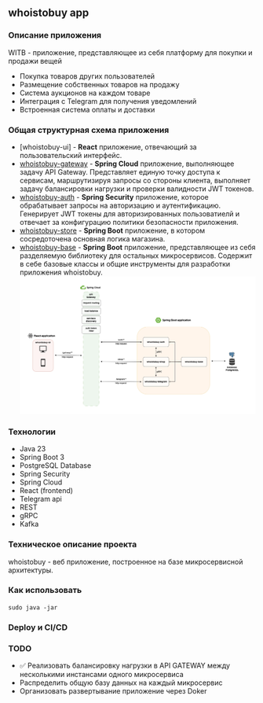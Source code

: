 ## **whoistobuy app**
### **Описание приложения**
WITB - приложение, представляющее из себя платформу для покупки и продажи вещей
+ Покупка товаров других пользователей
+ Размещение собственных товаров на продажу
+ Система аукционов на каждом товаре
+ Интеграция с Telegram для получения уведомлений
+ Встроенная система оплаты и доставки
### **Общая структурная схема приложения**
- [whoistobuy-ui] - **React** приложение, отвечающий за пользовательский интерфейс.
- [whoistobuy-gateway](https://github.com/alexeyrand/whoistobuy-gateway) - **Spring Cloud** приложение, выполняющее задачу API Gateway. Представляет единую точку доступа к сервисам, маршрутизируя запросы со стороны клиента, выполняет задачу балансировки нагрузки и проверки валидности JWT токенов.  
- [whoistobuy-auth](https://github.com/alexeyrand/whoistobuy-auth) - **Spring Security** приложение, которое обрабатывает запросы на авторизацию и аутентификацию. Генерирует JWT токены для авторизированных пользоватиелй и отвечает за конфигурацию политики безопасности приложения.  
- [whoistobuy-store](https://github.com/alexeyrand/whoistobuy-store) - **Spring Boot** приложение, в котором сосредоточена основная логика магазина.  
- [whoistobuy-base](https://github.com/alexeyrand/whoistobuy-base) - **Spring Boot** приложение, представляющее из себя разделяемую библиотеку для остальных микросервисов. Содержит в себе базовые классы и общие инструменты для разработки приложения whoistobuy.  
![Structure schema](/images/whoistobuy.drawio.png)

### **Технологии**
+ Java 23
+ Spring Boot 3
+ PostgreSQL Database
+ Spring Security
+ Spring Cloud
+ React (frontend)
+ Telegram api
+ REST
+ gRPC
+ Kafka
  
### **Техническое описание проекта**
whoistobuy - веб приложение, построенное на базе микросервисной архитектуры.

### **Как использовать**
```
sudo java -jar
```
### **Deploy и CI/CD**
### **TODO**
+ :white_check_mark: Реализовать балансировку нагрузки в API GATEWAY между несколькими инстансами одного микросервиса
+ Распределить общую базу данных на каждый микросервис
+ Организовать развертывание приложение через Doker
  
